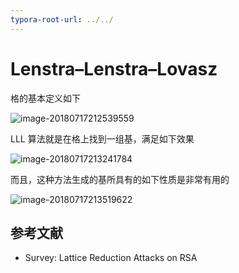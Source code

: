 ```yaml
---
typora-root-url: ../../
---
```


# Lenstra–Lenstra–Lovasz

格的基本定义如下

![image-20180717212539559](/crypto/basic/figure/lattice-def.png)

LLL 算法就是在格上找到一组基，满足如下效果

![image-20180717213241784](/crypto/basic/figure/lll-def.png)

而且，这种方法生成的基所具有的如下性质是非常有用的

![image-20180717213519622](/crypto/basic/figure/lll-property.png)

## 参考文献

- Survey: Lattice Reduction Attacks on RSA

